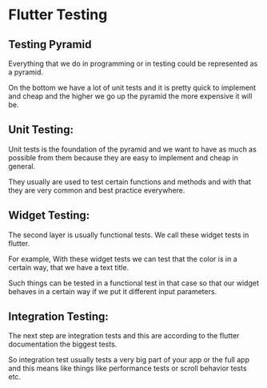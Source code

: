 # Flutter Testing

## Testing Pyramid

Everything that we do in programming or in testing could be represented as a pyramid.

On the bottom we have a lot of unit tests and it is pretty quick to implement and cheap and the higher we go up the pyramid the more expensive it will be.

## Unit Testing:

Unit tests is the foundation of the pyramid and we want to have as much as possible from them because they are easy to implement and cheap in general.

They usually are used to test certain functions and methods and with that they are very common and best practice everywhere.

## Widget Testing:

The second layer is usually functional tests. We call these widget tests in flutter.

For example, With these widget tests we can test that the color is in a certain way, that we have a text title.

Such things can be tested in a functional test in that case so that our widget behaves in a certain way if we put it different input parameters.

## Integration Testing:

The next step are integration tests and this are according to the flutter documentation the biggest tests. 

So integration test usually tests a very big part of your app or the full app and this means like things like performance tests or scroll behavior tests etc.
